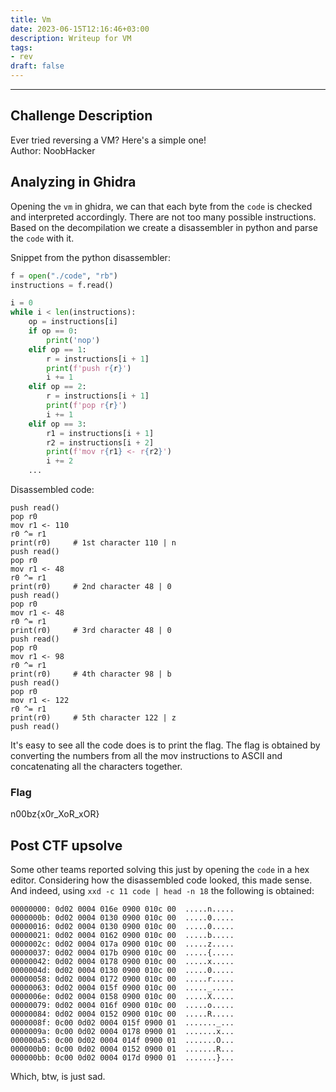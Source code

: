 ```yaml
---
title: Vm
date: 2023-06-15T12:16:46+03:00
description: Writeup for VM
tags:
- rev
draft: false
---
```


---

## Challenge Description

Ever tried reversing a VM? Here's a simple one!  
Author: NoobHacker

## Analyzing in Ghidra

Opening the `vm` in ghidra, we can that each byte from the `code` is checked
and interpreted accordingly. There are not too many possible instructions.
Based on the decompilation we create a disassembler in python and parse the
`code` with it. 

Snippet from the python disassembler:
```python
f = open("./code", "rb")
instructions = f.read()

i = 0
while i < len(instructions):
    op = instructions[i]
    if op == 0:
        print('nop')
    elif op == 1:
        r = instructions[i + 1]
        print(f'push r{r}')
        i += 1
    elif op == 2:
        r = instructions[i + 1]
        print(f'pop r{r}')
        i += 1
    elif op == 3: 
        r1 = instructions[i + 1]
        r2 = instructions[i + 2]
        print(f'mov r{r1} <- r{r2}')
        i += 2
    ...
```

Disassembled code:
```
push read()
pop r0
mov r1 <- 110
r0 ^= r1
print(r0)     # 1st character 110 | n
push read()
pop r0
mov r1 <- 48
r0 ^= r1
print(r0)     # 2nd character 48 | 0
push read()
pop r0
mov r1 <- 48
r0 ^= r1
print(r0)     # 3rd character 48 | 0
push read()
pop r0
mov r1 <- 98
r0 ^= r1
print(r0)     # 4th character 98 | b
push read()
pop r0
mov r1 <- 122
r0 ^= r1
print(r0)     # 5th character 122 | z
push read()
```
It's easy to see all the code does is to print the flag. The flag is obtained
by converting the numbers from all the mov instructions to ASCII and concatenating
all the characters together.

### Flag

n00bz{x0r_XoR_xOR}

## Post CTF upsolve

Some other teams reported solving this just by opening the `code` in a hex editor.
Considering how the disassembled code looked, this made sense. And indeed, using
`xxd -c 11 code | head -n 18` the following is obtained:

```hex
00000000: 0d02 0004 016e 0900 010c 00  .....n.....
0000000b: 0d02 0004 0130 0900 010c 00  .....0.....
00000016: 0d02 0004 0130 0900 010c 00  .....0.....
00000021: 0d02 0004 0162 0900 010c 00  .....b.....
0000002c: 0d02 0004 017a 0900 010c 00  .....z.....
00000037: 0d02 0004 017b 0900 010c 00  .....{.....
00000042: 0d02 0004 0178 0900 010c 00  .....x.....
0000004d: 0d02 0004 0130 0900 010c 00  .....0.....
00000058: 0d02 0004 0172 0900 010c 00  .....r.....
00000063: 0d02 0004 015f 0900 010c 00  ....._.....
0000006e: 0d02 0004 0158 0900 010c 00  .....X.....
00000079: 0d02 0004 016f 0900 010c 00  .....o.....
00000084: 0d02 0004 0152 0900 010c 00  .....R.....
0000008f: 0c00 0d02 0004 015f 0900 01  ......._...
0000009a: 0c00 0d02 0004 0178 0900 01  .......x...
000000a5: 0c00 0d02 0004 014f 0900 01  .......O...
000000b0: 0c00 0d02 0004 0152 0900 01  .......R...
000000bb: 0c00 0d02 0004 017d 0900 01  .......}...
```

Which, btw, is just sad.
